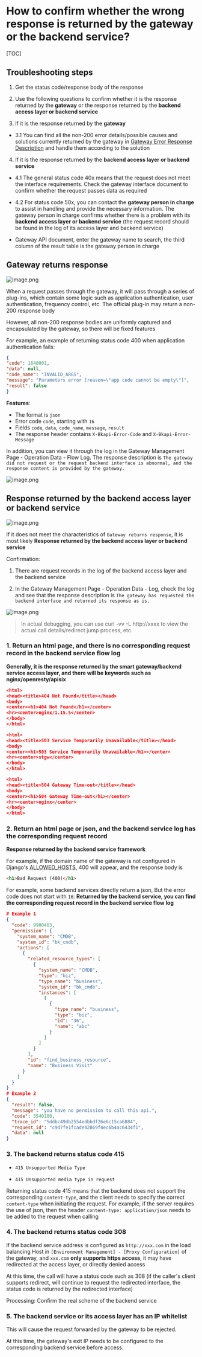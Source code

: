 # How to confirm whether the wrong response is returned by the gateway or the backend service?

[TOC]

## Troubleshooting steps

1. Get the status code/response body of the response

2. Use the following questions to confirm whether it is the response returned by the **gateway** or the response returned by the **backend access layer or backend service**

3. If it is the response returned by the **gateway**

- 3.1 You can find all the non-200 error details/possible causes and solutions currently returned by the gateway in [Gateway Error Response Description](./error-response.md) and handle them according to the solution

4. If it is the response returned by the **backend access layer or backend service**

- 4.1 The general status code 40x means that the request does not meet the interface requirements. Check the gateway interface document to confirm whether the request passes data as required

- 4.2 For status code 50x, you can contact the **gateway person in charge** to assist in handling and provide the necessary information. The gateway person in charge confirms whether there is a problem with its **backend access layer or backend service** (the request record should be found in the log of its access layer and backend service)

- Gateway API document, enter the gateway name to search, the third column of the result table is the gateway person in charge

## Gateway returns response

![image.png](./media/gateway-error-or-backend-error-01.png)

When a request passes through the gateway, it will pass through a series of plug-ins, which contain some logic such as application authentication, user authentication, frequency control, etc. The official plug-in may return a non-200 response body

However, all non-200 response bodies are uniformly captured and encapsulated by the gateway, so there will be fixed features

For example, an example of returning status code 400 when application authentication fails:

```json
{
"code": 1640001,
"data": null,
"code_name": "INVALID_ARGS",
"message": "Parameters error [reason=\"app code cannot be empty\"]",
"result": false
}
```

**Features**:
- The format is `json`
- Error code `code`, starting with `16`
- Fields `code`, `data`, `code_name`, `message`, `result`
- The response header contains `X-Bkapi-Error-Code` and `X-Bkapi-Error-Message`

In addition, you can view it through the log in the Gateway Management Page - Operation Data - Flow Log. The response description is `The gateway did not request or the request backend interface is abnormal, and the response content is provided by the gateway. `

![image.png](./media/gateway-error-or-backend-error-02.png)

## Response returned by the backend access layer or backend service

![image.png](./media/gateway-error-or-backend-error-03.png)

If it does not meet the characteristics of `Gateway returns response`, it is most likely **Response returned by the backend access layer or backend service**

Confirmation:

1. There are request records in the log of the backend access layer and the backend service

2. In the Gateway Management Page - Operation Data - Log, check the log and see that the response description is `The gateway has requested the backend interface and returned its response as is. `

![image.png](./media/gateway-error-or-backend-error-04.png)

> In actual debugging, you can use curl -vv -L http://xxxx to view the actual call details/redirect jump process, etc.

### 1. Return an html page, and there is no corresponding request record in the backend service flow log

**Generally, it is the response returned by the smart gateway/backend service access layer, and there will be keywords such as nginx/openresty/apisix**

```json
<html>
<head><title>404 Not Found</title></head>
<body>
<center><h1>404 Not Found</h1></center>
<hr><center>nginx/1.15.5</center>
</body>
</html>

<html>
<head><title>503 Service Temporarily Unavailable</title></head>
<body>
<center><h1>503 Service Temporarily Unavailable</h1></center>
<hr><center>stgw</center>
</body>
</html>

<html>
<head><title>504 Gateway Time-out</title></head>
<body>
<center><h1>504 Gateway Time-out</h1></center>
<hr><center>nginx</center>
</body>
</html>

```

### 2. Return an html page or json, and the backend service log has the corresponding request record

**Response returned by the backend service framework**

For example, if the domain name of the gateway is not configured in Django's [ALLOWED_HOSTS](https://docs.djangoproject.com/en/3.2/ref/settings/#allowed-hosts), 400 will appear, and the response body is

```html
<h1>Bad Request (400)</h1>
```

For example, some backend services directly return a json, But the error code does not start with `16`: **Returned by the backend service, you can find the corresponding request record in the backend service flow log**

```json
# Example 1
{
  "code": 9900403,
  "permission": {
    "system_name": "CMDB",
    "system_id": "bk_cmdb",
    "actions": [
      {
        "related_resource_types": [
          {
            "system_name": "CMDB",
            "type": "biz",
            "type_name": "business",
            "system_id": "bk_cmdb",
            "instances": [
              [
                {
                  "type_name": "business",
                  "type": "biz",
                  "id": "36",
                  "name": "abc"
                }
              ]
            ]
          }
        ],
        "id": "find_business_resource",
        "name": "Business Visit"
      }
    ]
  }
}
# Example 2
{
  "result": false,
  "message": "you have no permission to call this api.",
  "code": 3540100,
  "trace_id": "5ddbc49db2554edbbdf26e6c15ca6884",
  "request_id": "c9d7fe1fcade42869f4ec6b4ac6434f1",
  "data": null
}
```

### 3. The backend returns status code 415

- `415 Unsupported Media Type`

- `415 Unsupported media type in request`

Returning status code 415 means that the backend does not support the corresponding `content-type`, and the client needs to specify the correct `content-type` when initiating the request. For example, if the server requires the use of json, then the header `content-type: application/json` needs to be added to the request when calling

### 4. The backend returns status code 308

If the backend service address is configured as `http://xxx.com` in the load balancing Host in `[Environment Management] - [Proxy Configuration]` of the gateway, and `xxx.com` **only supports https access**, it may have redirected at the access layer, or directly denied access

At this time, the call will have a status code such as 308 (if the caller's client supports redirect, will continue to request the redirected interface, the status code is returned by the redirected interface)

Processing: Confirm the real scheme of the backend service

### 5. The backend service or its access layer has an IP whitelist

This will cause the request forwarded by the gateway to be rejected.

At this time, the gateway's exit IP needs to be configured to the corresponding backend service before access.